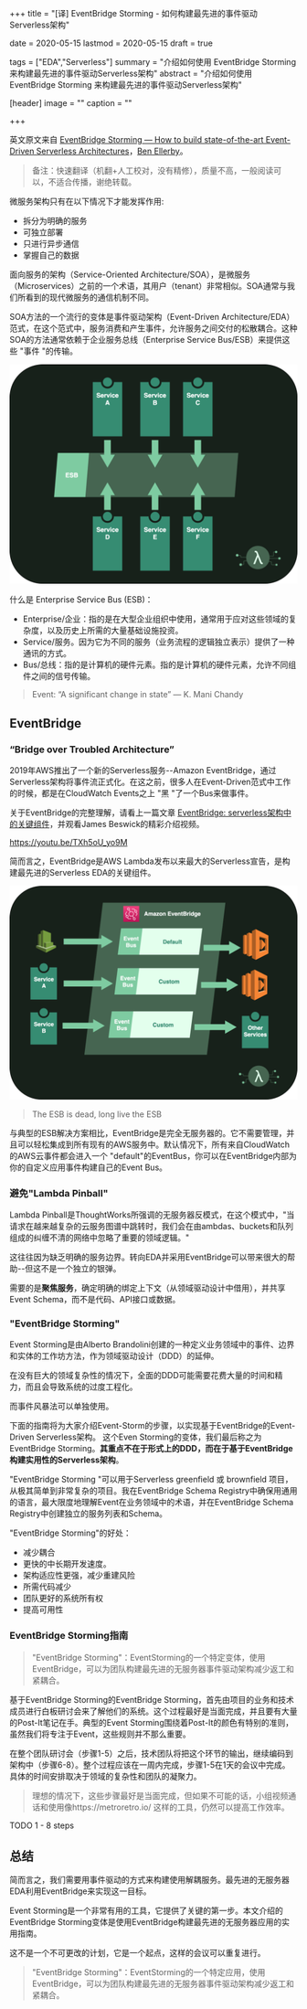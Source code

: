 +++
title = "[译] EventBridge Storming - 如何构建最先进的事件驱动Serverless架构"

date = 2020-05-15
lastmod = 2020-05-15
draft = true

tags = ["EDA","Serverless"]
summary = "介绍如何使用 EventBridge Storming 来构建最先进的事件驱动Serverless架构"
abstract = "介绍如何使用 EventBridge Storming 来构建最先进的事件驱动Serverless架构"

[header]
image = ""
caption = ""

+++

英文原文来自 [EventBridge Storming — How to build state-of-the-art Event-Driven Serverless Architectures](https://medium.com/serverless-transformation/eventbridge-storming-how-to-build-state-of-the-art-event-driven-serverless-architectures-e07270d4dee)，[Ben Ellerby](https://medium.com/@bene_37069)。

> 备注：快速翻译（机翻+人工校对，没有精修），质量不高，一般阅读可以，不适合传播，谢绝转载。

微服务架构只有在以下情况下才能发挥作用:

- 拆分为明确的服务
- 可独立部署
- 只进行异步通信
- 掌握自己的数据

面向服务的架构（Service-Oriented Architecture/SOA），是微服务（Microservices）之前的一个术语，其用户（tenant）非常相似。SOA通常与我们所看到的现代微服务的通信机制不同。

SOA方法的一个流行的变体是事件驱动架构（Event-Driven Architecture/EDA）范式，在这个范式中，服务消费和产生事件，允许服务之间交付的松散耦合。这种SOA的方法通常依赖于企业服务总线（Enterprise Service Bus/ESB）来提供这些 "事件 "的传输。

![](images/esb.png)

什么是 Enterprise Service Bus (ESB)：

- Enterprise/企业：指的是在大型企业组织中使用，通常用于应对这些领域的复杂度，以及历史上所需的大量基础设施投资。
- Service/服务。因为它为不同的服务（业务流程的逻辑独立表示）提供了一种通讯的方式。
- Bus/总线：指的是计算机的硬件元素。指的是计算机的硬件元素，允许不同组件之间的信号传输。

> Event: “A significant change in state” — K. Mani Chandy

## EventBridge

### “Bridge over Troubled Architecture”

2019年AWS推出了一个新的Serverless服务--Amazon EventBridge，通过Serverless架构将事件流正式化。在这之前，很多人在Event-Driven范式中工作的时候，都是在CloudWatch Events之上 "黑 "了一个Bus来做事件。

关于EventBridge的完整理解，请看上一篇文章 [EventBridge: serverless架构中的关键组件](https://medium.com/serverless-transformation/eventbridge-the-key-component-in-serverless-architectures-e7d4e60fca2d)，并观看James Beswick的精彩介绍视频。

https://youtu.be/TXh5oU_yo9M

简而言之，EventBridge是AWS Lambda发布以来最大的Serverless宣告，是构建最先进的Serverless EDA的关键组件。

![](images/event-bridge.png)

> The ESB is dead, long live the ESB

与典型的ESB解决方案相比，EventBridge是完全无服务器的。它不需要管理，并且可以轻松集成到所有现有的AWS服务中。默认情况下，所有来自CloudWatch的AWS云事件都会进入一个 "default"的EventBus，你可以在EventBridge内部为你的自定义应用事件构建自己的Event Bus。

### 避免"Lambda Pinball"

Lambda Pinball是ThoughtWorks所强调的无服务器反模式，在这个模式中，"当请求在越来越复杂的云服务图谱中跳转时，我们会在由ambdas、buckets和队列组成的纠缠不清的网络中忽略了重要的领域逻辑。"

这往往因为缺乏明确的服务边界。转向EDA并采用EventBridge可以带来很大的帮助--但这不是一个独立的银弹。

需要的是**聚焦服务**，确定明确的绑定上下文（从领域驱动设计中借用），并共享Event Schema，而不是代码、API接口或数据。

### "EventBridge Storming"

Event Storming是由Alberto Brandolini创建的一种定义业务领域中的事件、边界和实体的工作坊方法，作为领域驱动设计（DDD）的延伸。

在没有巨大的领域复杂性的情况下，全面的DDD可能需要花费大量的时间和精力，而且会导致系统的过度工程化。

而事件风暴法可以单独使用。

下面的指南将为大家介绍Event-Storm的步骤，以实现基于EventBridge的Event-Driven Serverless架构。
这个Even Storming的变体，我们最后称之为EventBridge Storming。**其重点不在于形式上的DDD，而在于基于EventBridge构建实用性的Serverless架构**。

"EventBridge Storming "可以用于Serverless greenfield 或 brownfield 项目，从极其简单到非常复杂的项目。我在EventBridge Schema Registry中确保用通用的语言，最大限度地理解Event在业务领域中的术语，并在EventBridge Schema Registry中创建独立的服务列表和Schema。

"EventBridge Storming"的好处：

- 减少耦合
- 更快的中长期开发速度。
- 架构适应性更强，减少重建风险
- 所需代码减少
- 团队更好的系统所有权
- 提高可用性

### EventBridge Storming指南

> "EventBridge Storming"：EventStorming的一个特定变体，使用EventBridge，可以为团队构建最先进的无服务器事件驱动架构减少返工和紧耦合。

基于EventBridge Storming的EventBridge Storming，首先由项目的业务和技术成员进行白板研讨会来了解他们的系统。这个过程最好是当面完成，并且要有大量的Post-It笔记在手。典型的Event Storming围绕着Post-It的颜色有特别的准则，虽然我们将专注于Event，这些规则并不那么重要。

在整个团队研讨会（步骤1-5）之后，技术团队将把这个环节的输出，继续编码到架构中（步骤6-8）。整个过程应该在一周内完成，步骤1-5在1天的会议中完成。具体的时间安排取决于领域的复杂性和团队的凝聚力。

> 理想的情况下，这些步骤最好是当面完成，但如果不可能的话，小组视频通话和使用像https://metroretro.io/ 这样的工具，仍然可以提高工作效率。
> 

TODO 1 - 8 steps


## 总结

简而言之，我们需要用事件驱动的方式来构建使用解耦服务。最先进的无服务器EDA利用EventBridge来实现这一目标。

Event Storming是一个非常有用的工具，它提供了关键的第一步。本文介绍的EventBridge Storming变体是使用EventBridge构建最先进的无服务器应用的实用指南。

这不是一个不可更改的计划，它是一个起点，这样的会议可以重复进行。

> "EventBridge Storming"：EventStorming的一个特定应用，使用EventBridge，可以为团队构建最先进的无服务器事件驱动架构减少返工和紧耦合。



















